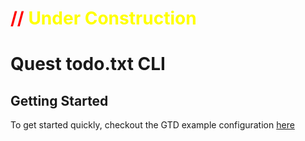 # <span style="color:red">// </span><span style="color:yellow">Under Construction</span>

# Quest todo.txt CLI

## Getting Started

To get started quickly, checkout the GTD example configuration [here](https://github.com/Fabian-G/quest/examples/gtd/config.toml)
